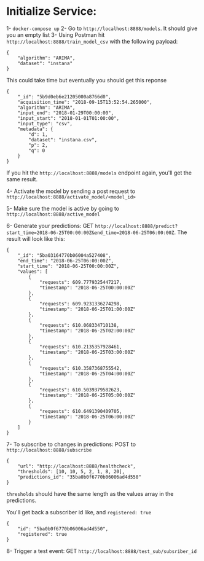 # Initialize Service:

1- `docker-compose up`
2- Go to `http://localhost:8888/models`. It should give you an empty list
3- Using Postman hit `http://localhost:8888/train_model_csv` with the following payload:

```
{
	"algorithm": "ARIMA",
	"dataset": "instana"
}
```

This could take time but eventually you should get this reponse
```
{
    "_id": "5b9d0eb6e21205000a8766d0",
    "acquisition_time": "2018-09-15T13:52:54.265000",
    "algorithm": "ARIMA",
    "input_end": "2018-01-29T00:00:00",
    "input_start": "2018-01-01T01:00:00",
    "input_type": "csv",
    "metadata": {
        "d": 1,
        "dataset": "instana.csv",
        "p": 2,
        "q": 0
    }
}
```

If you hit the `http://localhost:8888/models` endpoint again, you'll get the same result.

4- Activate the model by sending a post request to `http://localhost:8888/activate_model/<model_id>`

5- Make sure the model is active by going to `http://localhost:8888/active_model`

6- Generate your predictions: GET `http://localhost:8888/predict?start_time=2018-06-25T00:00:00Z&end_time=2018-06-25T06:00:00Z`. The result will look like this: 

```
{
    "_id": "5ba03164770b06004a527408",
    "end_time": "2018-06-25T06:00:00Z",
    "start_time": "2018-06-25T00:00:00Z",
    "values": [
        {
            "requests": 609.7779325447217,
            "timestamp": "2018-06-25T00:00:00Z"
        },
        {
            "requests": 609.9231336274298,
            "timestamp": "2018-06-25T01:00:00Z"
        },
        {
            "requests": 610.068334710138,
            "timestamp": "2018-06-25T02:00:00Z"
        },
        {
            "requests": 610.2135357928461,
            "timestamp": "2018-06-25T03:00:00Z"
        },
        {
            "requests": 610.3587368755542,
            "timestamp": "2018-06-25T04:00:00Z"
        },
        {
            "requests": 610.5039379582623,
            "timestamp": "2018-06-25T05:00:00Z"
        },
        {
            "requests": 610.6491390409705,
            "timestamp": "2018-06-25T06:00:00Z"
        }
    ]
}
```

7- To subscribe to changes in predictions: POST to `http://localhost:8888/subscribe`

```
{
	"url": "http://localhost:8888/healthcheck",
	"thresholds": [10, 10, 5, 2, 1, 8, 20],
	"predictions_id": "35ba0b0f6770b06006ad4d550"
}
```

`thresholds` should have the same length as the values array in the predictions. 

You'll get back a subscriber id like, and `registered: true`

```
{
    "id": "5ba0b0f6770b06006ad4d550",
    "registered": true
}
```

8- Trigger a test event: GET `http://localhost:8888/test_sub/subsriber_id`

